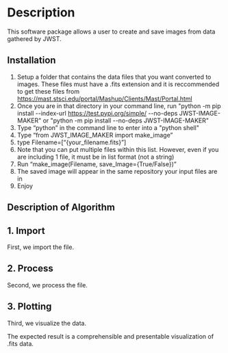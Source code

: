 # Description #
This software package allows a user to create and save images from data gathered by JWST. 

## Installation
1.	Setup a folder that contains the data files that you want converted to images. These files must have a .fits extension and it is reccommended to get these files from https://mast.stsci.edu/portal/Mashup/Clients/Mast/Portal.html
2.	Once you are in that directory in your command line, run "python -m pip install --index-url https://test.pypi.org/simple/ --no-deps JWST-IMAGE-MAKER" 
or "python -m pip install --no-deps JWST-IMAGE-MAKER"
3.	Type “python” in the command line to enter into a "python shell"
4.	Type “from JWST_IMAGE_MAKER import make_image”
5.	type Filename=[“{your_filename.fits}”]
6.	Note that you can put multiple files within this list. However, even if you are including 1 file, it must be in list format (not a string)
7.	Run “make_image(Filename, save_Image={True/False})”
8.	The saved image will appear in the same repository your input files are in
9.  Enjoy

## Description of Algorithm

## 1. Import

First, we import the file.

## 2. Process

Second, we process the file. 

## 3. Plotting

Third, we visualize the data.

The expected result is a comprehensible and presentable visualization of .fits data.
